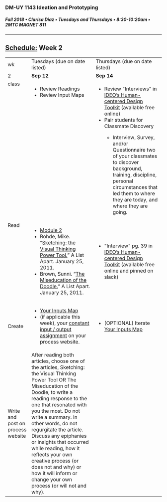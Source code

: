 ### DM-UY 1143 Ideation and Prototyping
##### Fall 2018 • Clarisa Diaz • Tuesdays and Thursdays • 8:30-10:20am • 2MTC MAGNET 811

---
## [Schedule:](schedule.md) Week 2


<table>
<tr>
<td>wk</td>
<td>Tuesdays (due on date listed)</td>
<td>Thursdays (due on date listed)</td>
</tr>
<tr>
  <td valign="top">2</td>
  <td valign="top" width="48%"><strong>Sep 12</strong></td>
  <td valign="top" width="48%"><strong>Sep 14</strong></td>
</tr>
<!--class-->
<tr>
<td valign="top">class</td>

<td valign="top">
<ul>
<li>Review Readings</li>
<li>Review Input Maps</li>
</ul>
</td>
<td valign="top" width="48%">
<ul>
<li>Review "Interviews" in <a href="http://www.designkit.org/resources/1">IDEO’s Human-centered Design Toolkit</a> (available free online)</li>
<li>Pair students for Classmate Discovery</li>
  <ul>
  <li>Interview, Survey, and/or Questionnaire two of your classmates to discover background, training, discipline, personal circumstances that led them to where they are today, and where they are going.</li>
  </ul>
</ul>

  <ul>

  </ul>
</td>
 
</tr>

<!-- read -->
<tr>
  <td valign="top">Read</td>
  <td>
  <ul>
  <li><a href="http://teaching.polishedsolid.com/ip/mod2/content/index.html" target="_blank">Module 2</a></li>
  <li>Rohde, Mike. “<a href="http://www.alistapart.com/articles/sketching-the-visual-thinking-power-tool/">Sketching: the Visual Thinking Power Tool.</a>” A List Apart. January 25, 2011. </li>
<li>Brown, Sunni. “<a href="http://www.alistapart.com/articles/the-miseducation-of-the-doodle/" target="_blank">The Miseducation of the Doodle.</a>” A List Apart. January 25, 2011. </li>
</ul>
</td>
<td>
  <ul>
<li>"Interview" pg. 39 in <a href="http://www.designkit.org/resources/1">IDEO’s Human-centered Design Toolkit</a> (available free online and pinned on slack)</li>
</ul>
</td> 
</tr>


<!-- create -->
<tr>
<td>Create</td>
<td>
<ul>
<li><a href="input_map.md">Your Inputs Map</a></li>
<li>(if applicable this week), your <a href="">constant input / output assignment</a> on your process website.</li>
</ul>
</td>
<td>
<ul>
<li>(OPTIONAL) Iterate <a href="input_map.md">Your Inputs Map</a></li>
</ul>
</td>
</tr>

<!-- write -->
<tr>
<td>Write and post on process website</td>
<td>After reading both articles, choose one of the articles, Sketching: the Visual Thinking Power Tool OR The Miseducation of the Doodle, to write a reading response to the one that resonated with you the most. Do not write a summary. In other words, do not regurgitate the article. Discuss any epiphanies or insights that occurred while reading, how it reflects your own creative process (or does not and why) or how it will inform or change your own process (or will not and why).</td>
<td></td>
</tr>
</table>



